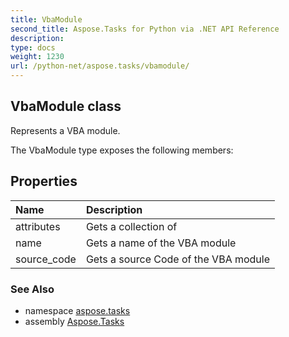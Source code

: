 ```yaml
---
title: VbaModule
second_title: Aspose.Tasks for Python via .NET API Reference
description: 
type: docs
weight: 1230
url: /python-net/aspose.tasks/vbamodule/
---
```


## VbaModule class

Represents a VBA module.

The VbaModule type exposes the following members:
## Properties
| Name | Description |
| :- | :- |
|attributes|Gets a collection of|
|name|Gets a name of the VBA module|
|source_code|Gets a source Code of the VBA module|

### See Also

* namespace [aspose.tasks](/tasks/python-net/aspose.tasks/)
* assembly [Aspose.Tasks](/tasks/python-net/)

